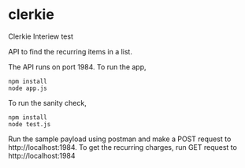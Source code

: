 # clerkie

Clerkie Interiew test

API to find the recurring items in a list.

The API runs on port 1984. To run the app,
```
npm install
node app.js
```
To run the sanity check,
```
npm install
node test.js
```

Run the sample payload using postman and make a POST request to http://localhost:1984. To get the recurring charges, run GET request to http://localhost:1984
